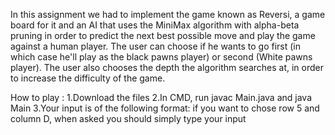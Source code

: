 In this assignment we had to implement the game known as Reversi, a game board for it and an AI that uses the MiniMax algorithm with alpha-beta pruning in order to predict the next best possible move and play the game against a human player. The user can choose if he wants to go first (in which case he'll play as the black pawns player) or second (White pawns player). The user also chooses the depth the algorithm searches at, in order to increase the difficulty of the game. 

How to play :
1.Download the files 
2.In CMD, run javac Main.java and java Main
3.Your input is of the following format: if you want to chose row 5 and column D, when asked you should simply type your input
